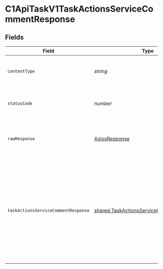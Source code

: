 # C1ApiTaskV1TaskActionsServiceCommentResponse


## Fields

| Field                                                                                                                                                  | Type                                                                                                                                                   | Required                                                                                                                                               | Description                                                                                                                                            |
| ------------------------------------------------------------------------------------------------------------------------------------------------------ | ------------------------------------------------------------------------------------------------------------------------------------------------------ | ------------------------------------------------------------------------------------------------------------------------------------------------------ | ------------------------------------------------------------------------------------------------------------------------------------------------------ |
| `contentType`                                                                                                                                          | *string*                                                                                                                                               | :heavy_check_mark:                                                                                                                                     | HTTP response content type for this operation                                                                                                          |
| `statusCode`                                                                                                                                           | *number*                                                                                                                                               | :heavy_check_mark:                                                                                                                                     | HTTP response status code for this operation                                                                                                           |
| `rawResponse`                                                                                                                                          | [AxiosResponse](https://axios-http.com/docs/res_schema)                                                                                                | :heavy_minus_sign:                                                                                                                                     | Raw HTTP response; suitable for custom response parsing                                                                                                |
| `taskActionsServiceCommentResponse`                                                                                                                    | [shared.TaskActionsServiceCommentResponse](../../models/shared/taskactionsservicecommentresponse.md)                                                   | :heavy_minus_sign:                                                                                                                                     | Task actions service comment response returns the task view inluding the expanded array of items that are indicated by the expand mask on the request. |
